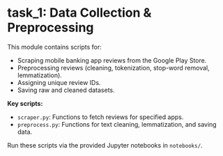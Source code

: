 # task_1: Data Collection & Preprocessing

This module contains scripts for:
- Scraping mobile banking app reviews from the Google Play Store.
- Preprocessing reviews (cleaning, tokenization, stop-word removal, lemmatization).
- Assigning unique review IDs.
- Saving raw and cleaned datasets.

**Key scripts:**
- `scraper.py`: Functions to fetch reviews for specified apps.
- `preprocess.py`: Functions for text cleaning, lemmatization, and saving data.

Run these scripts via the provided Jupyter notebooks in `notebooks/`.